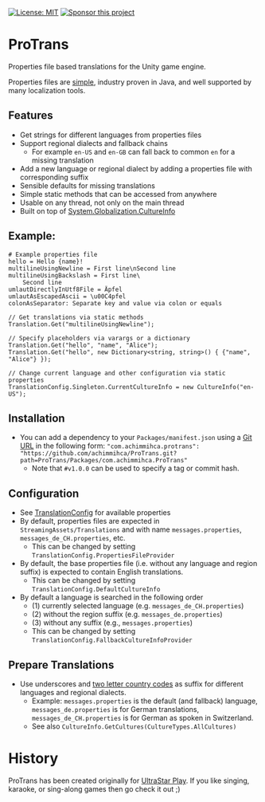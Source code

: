 [![License: MIT](https://img.shields.io/badge/License-MIT-blue.svg)](https://github.com/achimmihca/ProTrans/blob/main/LICENSE)
[![Sponsor this project](https://img.shields.io/badge/-Sponsor-fafbfc?logo=GitHub%20Sponsors)](https://github.com/sponsors/achimmihca)

# ProTrans
Properties file based translations for the Unity game engine.

Properties files are [simple](https://docs.oracle.com/cd/E23095_01/Platform.93/ATGProgGuide/html/s0204propertiesfileformat01.html), industry proven in Java, and well supported by many localization tools.

## Features
- Get strings for different languages from properties files
- Support regional dialects and fallback chains
  - For example `en-US` and `en-GB` can fall back to common `en` for a missing translation
- Add a new language or regional dialect by adding a properties file with corresponding suffix
- Sensible defaults for missing translations
- Simple static methods that can be accessed from anywhere
- Usable on any thread, not only on the main thread
- Built on top of [System.Globalization.CultureInfo](https://learn.microsoft.com/en-us/dotnet/api/system.globalization.cultureinfo)

## Example:
```
# Example properties file
hello = Hello {name}!
multilineUsingNewline = First line\nSecond line
multilineUsingBackslash = First line\
    Second line
umlautDirectlyInUtf8File = Äpfel
umlautAsEscapedAscii = \u00C4pfel
colonAsSeparator: Separate key and value via colon or equals
```

```
// Get translations via static methods 
Translation.Get("multilineUsingNewline");

// Specify placeholders via varargs or a dictionary 
Translation.Get("hello", "name", "Alice");
Translation.Get("hello", new Dictionary<string, string>() { {"name", "Alice"} });

// Change current language and other configuration via static properties
TranslationConfig.Singleton.CurrentCultureInfo = new CultureInfo("en-US");
```

## Installation
- You can add a dependency to your `Packages/manifest.json` using a [Git URL](https://docs.unity3d.com/Documentation/Manual/upm-git.html) in the following form:
  `"com.achimmihca.protrans": "https://github.com/achimmihca/ProTrans.git?path=ProTrans/Packages/com.achimmihca.ProTrans"`
    - Note that `#v1.0.0` can be used to specify a tag or commit hash.

## Configuration
- See [TranslationConfig](https://github.com/achimmihca/ProTrans/blob/main/ProTrans/Packages/com.achimmihca.ProTrans/Runtime/TranslationConfig.cs) for available properties
- By default, properties files are expected in `StreamingAssets/Translations` and with name `messages.properties`, `messages_de_CH.properties`, etc.
  - This can be changed by setting `TranslationConfig.PropertiesFileProvider`
- By default, the base properties file (i.e. without any language and region suffix) is expected to contain English translations.
  - This can be changed by setting `TranslationConfig.DefaultCultureInfo`
- By default a language is searched in the following order
  - (1) currently selected language (e.g. `messages_de_CH.properties`)
  - (2) without the region suffix (e.g. `messages_de.properties`)
  - (3) without any suffix (e.g., `messages.properties`)
  - This can be changed by setting `TranslationConfig.FallbackCultureInfoProvider`

## Prepare Translations
- Use underscores and [two letter country codes](https://en.wikipedia.org/wiki/ISO_3166-1_alpha-2) as suffix for different languages and regional dialects.
  - Example: `messages.properties` is the default (and fallback) language, `messages_de.properties` is for German translations, `messages_de_CH.properties` is for German as spoken in Switzerland.
  - See also `CultureInfo.GetCultures(CultureTypes.AllCultures)`

# History
ProTrans has been created originally for [UltraStar Play](https://github.com/UltraStar-Deluxe/Play).
If you like singing, karaoke, or sing-along games then go check it out ;)
